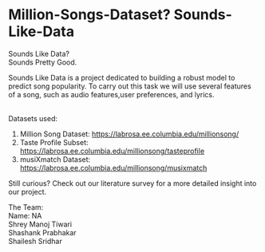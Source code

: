 # Million-Songs-Dataset? Sounds-Like-Data

Sounds Like Data?<br>
Sounds Pretty Good.<br>

Sounds Like Data is a project dedicated to building a robust model to predict song popularity.
To carry out this task we will use several features of a song, such as audio features,user preferences, and lyrics.<br><br>

Datasets used:<br/>
1. Million Song Dataset: https://labrosa.ee.columbia.edu/millionsong/
2. Taste Profile Subset:  https://labrosa.ee.columbia.edu/millionsong/tasteprofile
3. musiXmatch Dataset: https://labrosa.ee.columbia.edu/millionsong/musixmatch<br/>

Still curious? Check out our literature survey for a more detailed insight into our project.<br/>

The Team:<br/>
Name: NA<br/>
Shrey Manoj Tiwari<br/>
Shashank Prabhakar<br/>
Shailesh Sridhar
